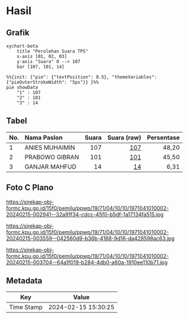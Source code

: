 # Hasil

## Grafik

```mermaid
xychart-beta
    title "Perolehan Suara TPS"
    x-axis [01, 02, 03]
    y-axis "Suara" 0 --> 107
    bar [107, 101, 14]
```

```mermaid
%%{init: {"pie": {"textPosition": 0.5}, "themeVariables": {"pieOuterStrokeWidth": "5px"}} }%%
pie showData
    "1" : 107
    "2" : 101
    "3" : 14
```

## Tabel

| No. | Nama Paslon    | Suara | Suara (raw) | Persentase |
|:--- |:-------------- | -----:| -----------:| ----------:|
| 1   | ANIES MUHAIMIN | 107   | [107][p-1]  | 48,20      |
| 2   | PRABOWO GIBRAN | 101   | [101][p-2]  | 45,50      |
| 3   | GANJAR MAHFUD  | 14    | [14][p-3]   | 6,31       |


[p-1]: https://github.com/gigit-pemilu/pemilu-2024-19-kepulauan-bangka-belitung/blob/main/pilpres/hitung-suara/sub/19-kepulauan-bangka-belitung/sub/71-kota-pangkal-pinang/sub/04-rangkui/sub/1010-gajah-mada/sub/002-tps/sub/paslon-1.txt
[p-2]: https://github.com/gigit-pemilu/pemilu-2024-19-kepulauan-bangka-belitung/blob/main/pilpres/hitung-suara/sub/19-kepulauan-bangka-belitung/sub/71-kota-pangkal-pinang/sub/04-rangkui/sub/1010-gajah-mada/sub/002-tps/sub/paslon-2.txt
[p-3]: https://github.com/gigit-pemilu/pemilu-2024-19-kepulauan-bangka-belitung/blob/main/pilpres/hitung-suara/sub/19-kepulauan-bangka-belitung/sub/71-kota-pangkal-pinang/sub/04-rangkui/sub/1010-gajah-mada/sub/002-tps/sub/paslon-3.txt

## Foto C Plano

https://sirekap-obj-formc.kpu.go.id/15f0/pemilu/ppwp/19/71/04/10/10/1971041010002-20240215-002941--32a91f34-cdcc-45f0-b5df-1a17134fa515.jpg

https://sirekap-obj-formc.kpu.go.id/15f0/pemilu/ppwp/19/71/04/10/10/1971041010002-20240215-003559--042560d9-b36b-4188-9d16-da428598ac63.jpg

https://sirekap-obj-formc.kpu.go.id/15f0/pemilu/ppwp/19/71/04/10/10/1971041010002-20240215-003704--64a1f019-b284-4db0-a60a-1910ee110b71.jpg


## Metadata

| Key        | Value               |
| ---------- | ------------------- |
| Time Stamp | 2024-02-15 15:30:25 |



